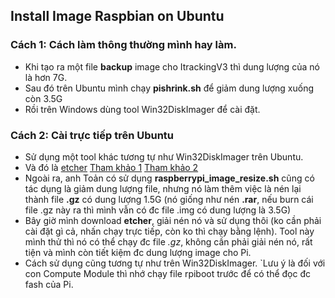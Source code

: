 ## Install Image Raspbian on Ubuntu

### Cách 1: Cách làm thông thường mình hay làm.
- Khi tạo ra một file **backup** image cho ItrackingV3 thì dung lượng của nó là hơn 7G.
- Sau đó trên Ubuntu mình chạy **pishrink.sh** để giảm dung lượng xuống còn 3.5G
- Rồi trên Windows dùng tool Win32DiskImager để cài đặt.

### Cách 2: Cài trực tiếp trên Ubuntu 
- Sử dụng một tool khác tương tự như Win32DiskImager trên Ubuntu.
- Và đó là [etcher](https://www.balena.io/etcher/) 
[Tham khảo 1](https://itsfoss.com/tutorial-how-to-install-raspberry-pi-os-raspbian-wheezy/)
[Tham khảo 2](https://magpi.raspberrypi.org/articles/pi-sd-etcher)
- Ngoài ra, anh Toản có sử dụng **raspberrypi_image_resize.sh** cũng có tác dụng là giảm dung lượng file, nhưng nó làm thêm việc là nén lại thành file **.gz** có dung lượng 1.5G (nó giống như nén **.rar**, nếu burn cái file .gz này ra thì mình vẫn có đc file .img có dung lượng là 3.5G)
- Bây giờ mình download **etcher**, giải nén nó và sử dụng thôi (ko cần phải cài đặt gì cả, nhấn chạy trực tiếp, còn ko thì chạy bằng lệnh). Tool này mình thử thì nó có thể chạy đc file *.gz*, không cần phải giải nén nó, rất tiện và mình còn tiết kiệm đc dung lượng image cho Pi.
- Cách sử dụng cũng tương tự như trên Win32DiskImager.
`Lưu ý là đối với con Compute Module thì nhớ chạy file rpiboot trước để có thể đọc đc fash của Pi.




